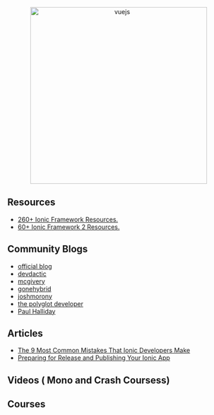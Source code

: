 <link href="https://maxcdn.bootstrapcdn.com/font-awesome/4.7.0/css/font-awesome.min.css" rel="stylesheet" integrity="sha384-wvfXpqpZZVQGK6TAh5PVlGOfQNHSoD2xbE+QkPxCAFlNEevoEH3Sl0sibVcOQVnN" crossorigin="anonymous">

<p align="center">
  <img width="400" src="http://ecodile.com/wp-content/uploads/2015/10/ionic.png"  alt="vuejs">
</p>

## Resources

  * [260+ Ionic Framework Resources.](http://mcgivery.com/100-ionic-framework-resources/)
  * [60+ Ionic Framework 2 Resources.](http://mcgivery.com/15-ionic-framework-2-resources/)


## Community Blogs

  * [official blog](http://blog.ionic.io/)
  * [devdactic](https://devdactic.com/devblog/)
  * [mcgivery](http://mcgivery.com/)
  * [gonehybrid](https://www.gonehybrid.com/)
  * [joshmorony](https://www.joshmorony.com/)
  * [the polyglot developer](https://www.thepolyglotdeveloper.com/)
  * [Paul Halliday <i class="fa fa-youtube-play" aria-hidden="true"></i>](https://www.youtube.com/channel/UCYJ9O6X1oFt7YGXpfRwrcWg)


## Articles

  * [The 9 Most Common Mistakes That Ionic Developers Make](https://www.toptal.com/ionic/most-common-ionic-development-mistakes)
  * [Preparing for Release and Publishing Your Ionic App](https://github.com/hughred22/YouTube-Video-Listing-Ionic-Mobile-App/wiki/Preparing-for-Release-and-Publishing-Your-Ionic-App)



## Videos ( Mono and Crash Coursess)


## Courses
